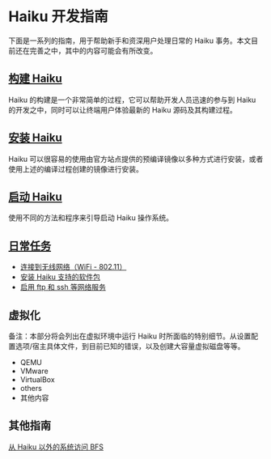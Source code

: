# Haiku 开发指南

下面是一系列的指南，用于帮助新手和资深用户处理日常的 Haiku 事务。本文目前还在完善之中，其中的内容可能会有所改变。

## [构建 Haiku](./guides/building.md)

Haiku 的构建是一个非常简单的过程，它可以帮助开发人员迅速的参与到 Haiku 的开发之中，同时可以让终端用户体验最新的 Haiku 源码及其构建过程。

## [安装 Haiku](./guides/installing.md)

Haiku 可以很容易的使用由官方站点提供的预编译镜像以多种方式进行安装，或者使用上述的编译过程创建的镜像进行安装。

## [启动 Haiku](./guides/booting.md)

使用不同的方法和程序来引导启动 Haiku 操作系统。

## [日常任务](./guides/daily_tasks.md)

* [连接到无线网络（WiFi - 802.11）](./guides/daily_tasks/wireless-networks.md)
* [安装 Haiku 支持的软件包](./guides/daily_tasks/optional-package.md)
* [启用 ftp 和 ssh 等网络服务](./guides/daily_tasks/network-service.md)

## 虚拟化

备注：本部分将会列出在虚拟环境中运行 Haiku 时所面临的特别细节。从设置配置选项/宿主具体文件，到目前已知的错误，以及创建大容量虚拟磁盘等等。

* QEMU
* VMware
* VirtualBox
* others
* 其他内容

## 其他指南

[从 Haiku 以外的系统访问 BFS](./guides/misc/access_bfs_with_fuse.md)
